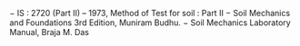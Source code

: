  &#8722; IS : 2720 (Part II) – 1973, Method of Test for soil : Part II
 &#8722; Soil Mechanics and Foundations 3rd Edition, Muniram Budhu.
 &#8722; Soil Mechanics Laboratory Manual, Braja M. Das
